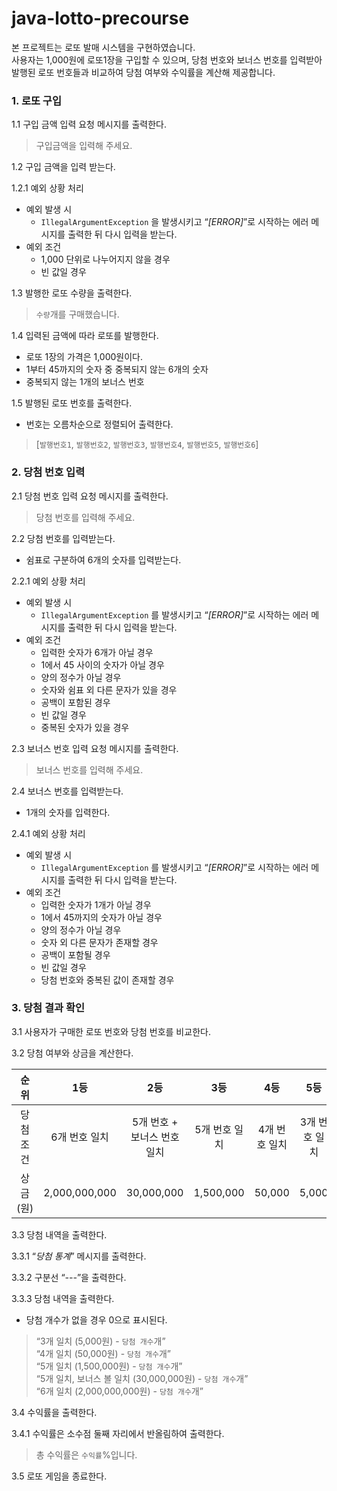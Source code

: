 # java-lotto-precourse

본 프로젝트는 로또 발매 시스템을 구현하였습니다.  
사용자는 1,000원에 로또1장을 구입할 수 있으며, 당첨 번호와 보너스 번호를 입력받아 발행된 로또 번호들과 비교하여 당첨 여부와 수익률을 계산해 제공합니다.

### 1. 로또 구입

1.1 구입 금액 입력 요청 메시지를 출력한다.
>구입금액을 입력해 주세요.

1.2 구입 금액을 입력 받는다.

1.2.1 예외 상황 처리
- 예외 발생 시
    - `IllegalArgumentException` 을 발생시키고 “*[ERROR]*”로 시작하는 에러 메시지를 출력한 뒤 다시 입력을 받는다.
- 예외 조건
    - 1,000 단위로 나누어지지 않을 경우
    - 빈 값일 경우

1.3 발행한 로또 수량을 출력한다. 
>`수량`개를 구매했습니다.

1.4 입력된 금액에 따라 로또를 발행한다.
- 로또 1장의 가격은 1,000원이다.
- 1부터 45까지의 숫자 중 중복되지 않는 6개의 숫자
- 중복되지 않는 1개의 보너스 번호

1.5 발행된 로또 번호를 출력한다.
- 번호는 오름차순으로 정렬되어 출력한다.
>[`발행번호1`, `발행번호2`, `발행번호3`, `발행번호4`, `발행번호5`, `발행번호6`]

### 2. 당첨 번호 입력

2.1 당첨 번호 입력 요청 메시지를 출력한다.

>당첨 번호를 입력해 주세요.

2.2 당첨 번호를 입력받는다.

- 쉼표로 구분하여 6개의 숫자를 입력받는다.

2.2.1 예외 상황 처리

- 예외 발생 시
    - `IllegalArgumentException` 를 발생시키고 “*[ERROR]*”로 시작하는 에러 메시지를 출력한 뒤 다시 입력을 받는다.
- 예외 조건
    - 입력한 숫자가 6개가 아닐 경우
    - 1에서 45 사이의 숫자가 아닐 경우
    - 양의 정수가 아닐 경우
    - 숫자와 쉼표 외 다른 문자가 있을 경우
    - 공백이 포함된 경우
    - 빈 값일 경우
    - 중복된 숫자가 있을 경우

2.3 보너스 번호 입력 요청 메시지를 출력한다.

>보너스 번호를 입력해 주세요.

2.4 보너스 번호를 입력받는다.

- 1개의 숫자를 입력한다.

2.4.1 예외 상황 처리

- 예외 발생 시
    - `IllegalArgumentException` 를 발생시키고 “*[ERROR]*”로 시작하는 에러 메시지를 출력한 뒤 다시 입력을 받는다.
- 예외 조건
    - 입력한 숫자가 1개가 아닐 경우
    - 1에서 45까지의 숫자가 아닐 경우
    - 양의 정수가 아닐 경우
    - 숫자 외 다른 문자가 존재할 경우
    - 공백이 포함될 경우
    - 빈 값일 경우
    - 당첨 번호와 중복된 값이 존재할 경우

### 3. 당첨 결과 확인

3.1 사용자가 구매한 로또 번호와 당첨 번호를 비교한다.

3.2 당첨 여부와 상금을 계산한다.

|    순위    |      1등       |        2등         |    3등     |    4등    |    5등    |
|:--------:|:-------------:|:-----------------:|:---------:|:--------:|:--------:|
|  당첨 조건   |   6개 번호 일치    | 5개 번호 + 보너스 번호 일치 | 5개 번호 일치  | 4개 번호 일치 | 3개 번호 일치 |
|  상금 (원)  | 2,000,000,000 |    30,000,000     | 1,500,000 |  50,000  |  5,000   |

3.3 당첨 내역을 출력한다.

3.3.1 “*당첨 통계*” 메시지를 출력한다.

3.3.2 구분선 “*---*”을 출력한다.

3.3.3 당첨 내역을 출력한다.

- 당첨 개수가 없을 경우 0으로 표시된다.

>“3개 일치 (5,000원) - `당첨 개수`개”  
“4개 일치 (50,000원) - `당첨 개수`개”  
“5개 일치 (1,500,000원) - `당첨 개수`개”  
“5개 일치, 보너스 볼 일치 (30,000,000원) - `당첨 개수`개”  
“6개 일치 (2,000,000,000원) - `당첨 개수`개”

3.4 수익률을 출력한다.

3.4.1 수익률은 소수점 둘째 자리에서 반올림하여 출력한다.

>총 수익률은 `수익률`%입니다.

3.5 로또 게임을 종료한다.